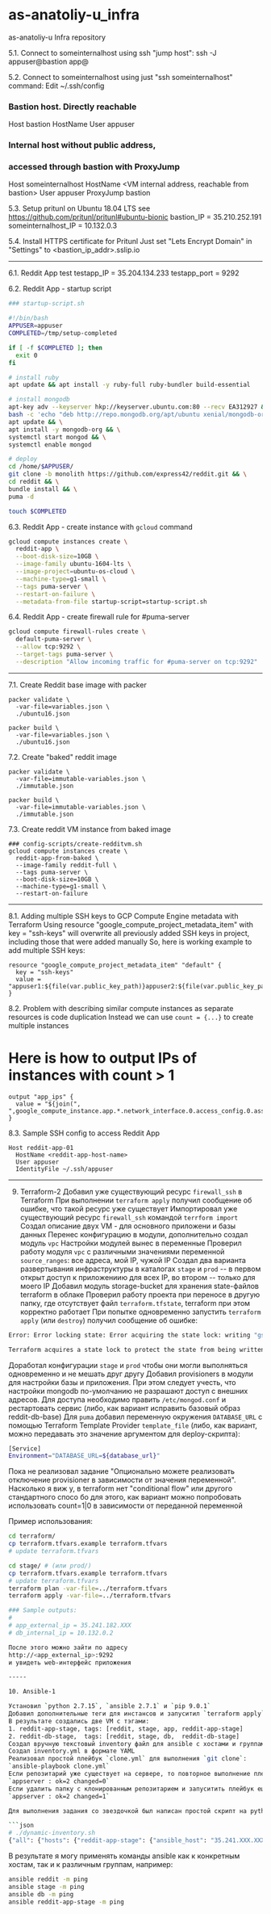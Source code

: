 # as-anatoliy-u_infra
as-anatoliy-u Infra repository

5.1. Connect to someinternalhost using ssh "jump host":
ssh -J appuser@bastion app@<someinternalhost-internal-ip-addr>

5.2. Connect to someinternalhost using just "ssh someinternalhost" command:
Edit ~/.ssh/config
### Bastion host. Directly reachable
Host bastion
  HostName <bastion public name or IP address>
  User appuser

### Internal host without public address,
### accessed through bastion with ProxyJump
Host someinternalhost
  HostName <VM internal address, reachable from bastion>
  User appuser
  ProxyJump bastion

5.3. Setup pritunl on Ubuntu 18.04 LTS
see https://github.com/pritunl/pritunl#ubuntu-bionic
bastion_IP = 35.210.252.191
someinternalhost_IP = 10.132.0.3

5.4. Install HTTPS certificate for Pritunl
Just set "Lets Encrypt Domain" in "Settings" to <bastion_ip_addr>.sslip.io

-----

6.1. Reddit App test
testapp_IP = 35.204.134.233
testapp_port = 9292

6.2. Reddit App - startup script
```bash
### startup-script.sh

#!/bin/bash
APPUSER=appuser
COMPLETED=/tmp/setup-completed

if [ -f $COMPLETED ]; then
  exit 0
fi

# install ruby
apt update && apt install -y ruby-full ruby-bundler build-essential

# install mongodb
apt-key adv --keyserver hkp://keyserver.ubuntu.com:80 --recv EA312927 && \
bash -c 'echo "deb http://repo.mongodb.org/apt/ubuntu xenial/mongodb-org/3.2 multiverse" > /etc/apt/sources.list.d/mongodb-org-3.2.list' && \
apt update && \
apt install -y mongodb-org && \
systemctl start mongod && \
systemctl enable mongod

# deploy
cd /home/$APPUSER/
git clone -b monolith https://github.com/express42/reddit.git && \
cd reddit && \
bundle install && \
puma -d

touch $COMPLETED
```

6.3. Reddit App - create instance with `gcloud` command
```bash
gcloud compute instances create \
  reddit-app \
  --boot-disk-size=10GB \
  --image-family ubuntu-1604-lts \
  --image-project=ubuntu-os-cloud \
  --machine-type=g1-small \
  --tags puma-server \
  --restart-on-failure \
  --metadata-from-file startup-script=startup-script.sh
```

6.4. Reddit App - create firewall rule for #puma-server
```bash
gcloud compute firewall-rules create \
  default-puma-server \
  --allow tcp:9292 \
  --target-tags puma-server \
  --description "Allow incoming traffic for #puma-server on tcp:9292"
```

-----

7.1. Create Reddit base image with packer
```
packer validate \
  -var-file=variables.json \
  ./ubuntu16.json

packer build \
  -var-file=variables.json \
  ./ubuntu16.json
```

7.2. Create "baked" reddit image
```
packer validate \
  -var-file=immutable-variables.json \
  ./immutable.json

packer build \
  -var-file=immutable-variables.json \
  ./immutable.json
```

7.3. Create reddit VM instance from baked image
```
### config-scripts/create-redditvm.sh
gcloud compute instances create \
  reddit-app-from-baked \
  --image-family reddit-full \
  --tags puma-server \
  --boot-disk-size=10GB \
  --machine-type=g1-small \
  --restart-on-failure
```

-----

8.1. Adding multiple SSH keys to GCP Compute Engine metadata with Terraform
Using resource "google_compute_project_metadata_item" with key = "ssh-keys"
will overwrite all previously added SSH keys in project,
including those that were added manually
So, here is working example to add multiple SSH keys:
```
resource "google_compute_project_metadata_item" "default" {
  key = "ssh-keys"
  value = "appuser1:${file(var.public_key_path)}appuser2:${file(var.public_key_path)}"
}
```

8.2. Problem with describing similar compute instances as separate resources is code duplication
Instead we can use `count = {...}` to create multiple instances

# Here is how to output IPs of instances with count > 1
```
output "app_ips" {
  value = "${join(", ",google_compute_instance.app.*.network_interface.0.access_config.0.assigned_nat_ip)}"
}
```

8.3. Sample SSH config to access Reddit App
```
Host reddit-app-01
  HostName <reddit-app-host-name>
  User appuser
  IdentityFile ~/.ssh/appuser
```

-----

9. Terraform-2
Добавил уже существующий ресурс `firewall_ssh` в Terraform
При выполнении `terraform apply` получил сообщение об ошибке, что такой ресурс уже существует
Импортировал уже существующий ресурс `firewall_ssh` командой `terrform import`
Создал описание двух VM - для основного приложени и базы данных
Перенес конфигурацию в модули, дополнительно создал модуль `vpc`
Настройки модулей вынес в переменные
Проверил работу модуля `vpc` с различными значениями переменной `source_ranges`: все адреса, мой IP, чужой IP
Создал два варианта развертывания инфраструктуры в каталогах `stage` и `prod` -- в первом открыт доступ к приложениию для всех IP, во втором -- только для моего IP
Добавил модуль storage-bucket для хранения state-файлов terraform в облаке
Проверил работу проекта при переносе в другую папку, где отсутствует файл `terraform.tfstate`, terraform при этом корректно работает
При попытке одновременно запустить `terraform apply` (или `destroy`) получил сообщение об ошибке:
```bash
Error: Error locking state: Error acquiring the state lock: writing "gs://backend-stage/terraform/state/default.tflock" failed: googleapi: Error 412: Precondition Failed, conditionNotMet

Terraform acquires a state lock to protect the state from being written by multiple users at the same time. Please resolve the issue above and try again. For most commands, you can disable locking with the "-lock=false" flag, but this is not recommended.
```

Доработал конфигурации `stage` и `prod` чтобы они могли выполняться
одновременно и не мешать друг другу
Добавил provisioners в модули для настройки базы и приложения.
При этом следует учесть, что настройки mongodb по-умолчанию не разрашают доступ c внешних адресов. Для доступа необходимо править `/etc/mongod.conf` и рестартовать сервис (либо, как вариант исправить базовый образ reddit-db-base)
Для `puma` добавил переменную окружения `DATABASE_URL` с помощью Terraform Template Provider `template_file` (либо, как вариант, можно передавать это значение аргументом для deploy-скрипта):
```bash
[Service]
Environment="DATABASE_URL=${database_url}"
```
Пока не реализовал задание "Опционально можете реализовать отключение provisioner в зависимости от значения переменной". Насколько я виж
у, в terraform нет "conditional flow" или другого стандартного спосо
бо для этого, как вариант можно попробовать использовать count=1|0 в
 зависимости от переданной переменной

Пример использования:
```bash
cd terraform/
cp terraform.tfvars.example terraform.tfvars
# update terraform.tfvars

cd stage/ # (или prod/)
cp terraform.tfvars.example terraform.tfvars
# update terraform.tfvars
terraform plan -var-file=../terraform.tfvars
terraform apply -var-file=../terraform.tfvars

### Sample outputs:
#
# app_external_ip = 35.241.182.XXX
# db_internal_ip = 10.132.0.2

После этого можно зайти по адресу
http://<app_external_ip>:9292
и увидеть web-интерфейс приложения

-----

10. Ansible-1

Установил `python 2.7.15`, `ansible 2.7.1` и `pip 9.0.1`
Добавил дополнительные теги для инстансов и запуситил `terraform apply` в папке `stage`
В результате создались две VM с тэгами:
1. reddit-app-stage, tags: [reddit, stage, app, reddit-app-stage]
2. reddit-db-stage,  tags: [reddit, stage, db,  reddit-db-stage]
Создал вручную текстовый inventory файл для ansible с хостами и группами и попробовал выполнить различные команды
Создал inventory.yml в формате YAML
Реализовал простой плейбук `clone.yml` для выполнения `git clone`:
`ansible-playbook clone.yml`
Если репозитарий уже существует на сервере, то повторное выполнение плейбука завершится с сообщением:
`appserver : ok=2 changed=0`
Если удалить папку с клонированным репозитарием и запуситить плейбук еще раз, то теперь команда выполнится и мы увидим сообщение
`appserver : ok=2 changed=1`

Для выполнения задания со звездочкой был написан простой скрипт на python, который обрабатывает вывод команды `gcloud compute instances list --format=json` и возвращает список хостов в формате ansible inventory JSON, например:

```json
# ./dynamic-inventory.sh
{"all": {"hosts": {"reddit-app-stage": {"ansible_host": "35.241.XXX.XXX"}, "reddit-db-stage": {"ansible_host": "35.233.XXX.XXX"}}, "children": {"app": {"hosts": {"reddit-app-stage": null}}, "db": {"hosts": {"reddit-db-stage": null}}, "reddit": {"hosts": {"reddit-app-stage": null, "reddit-db-stage": null}}, "stage": {"hosts": {"reddit-app-stage": null, "reddit-db-stage": null}}}}}
```

В результате я могу применять команды ansible как к конкретным хостам, так и к различным группам, например:
```bash
ansible reddit -m ping
ansible stage -m ping
ansible db -m ping
ansible reddit-app-stage -m ping
```

